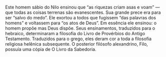 ﻿Este homem sábio do Nilo ensinou que “as riquezas criam asas e voam” — que todas as coisas terrenas são evanescentes. Sua grande prece era para ser “salvo do medo”. Ele exortou a todos que fugissem “das palavras dos homens” e voltassem para “os atos de Deus”. Em essência ele ensinou: o homem propõe mas Deus dispõe. Seus ensinamentos, traduzidos para o hebraico, determinaram a filosofia do Livro de Provérbios do Antigo Testamento. Traduzidos para o grego, eles deram cor a toda a filosofia religiosa helênica subsequente. O posterior filósofo alexandrino, Filo, possuía uma cópia de O Livro da Sabedoria.